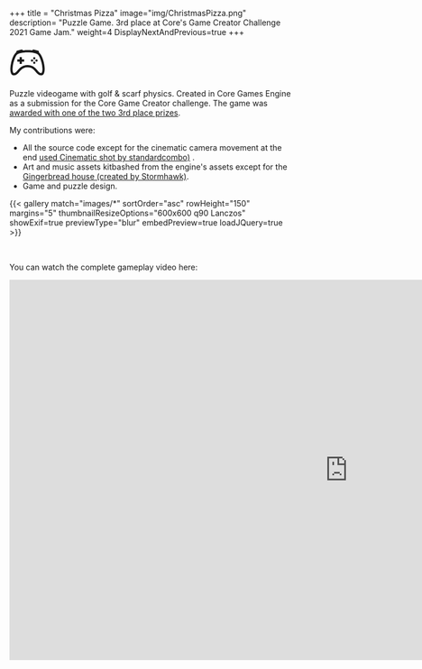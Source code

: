 +++
title = "Christmas Pizza"
image="img/ChristmasPizza.png"
description= "Puzzle Game. 3rd place at Core's Game Creator Challenge 2021 Game Jam."
weight=4
DisplayNextAndPrevious=true
+++

<a class ="game-logo" title="Game" rel="me" data-animate-hover="pulse" href="https://www.coregames.com/games/13f6c4/christmas-pizza" target="_blank">
	<svg xmlns="http://www.w3.org/2000/svg" width="64" height="64" fill="currentColor" class="bi bi-controller" viewBox="0 0 16 16">
	  <path d="M11.5 6.027a.5.5 0 1 1-1 0 .5.5 0 0 1 1 0m-1.5 1.5a.5.5 0 1 0 0-1 .5.5 0 0 0 0 1m2.5-.5a.5.5 0 1 1-1 0 .5.5 0 0 1 1 0m-1.5 1.5a.5.5 0 1 0 0-1 .5.5 0 0 0 0 1m-6.5-3h1v1h1v1h-1v1h-1v-1h-1v-1h1z"/>
	  <path d="M3.051 3.26a.5.5 0 0 1 .354-.613l1.932-.518a.5.5 0 0 1 .62.39c.655-.079 1.35-.117 2.043-.117.72 0 1.443.041 2.12.126a.5.5 0 0 1 .622-.399l1.932.518a.5.5 0 0 1 .306.729q.211.136.373.297c.408.408.78 1.05 1.095 1.772.32.733.599 1.591.805 2.466s.34 1.78.364 2.606c.024.816-.059 1.602-.328 2.21a1.42 1.42 0 0 1-1.445.83c-.636-.067-1.115-.394-1.513-.773-.245-.232-.496-.526-.739-.808-.126-.148-.25-.292-.368-.423-.728-.804-1.597-1.527-3.224-1.527s-2.496.723-3.224 1.527c-.119.131-.242.275-.368.423-.243.282-.494.575-.739.808-.398.38-.877.706-1.513.773a1.42 1.42 0 0 1-1.445-.83c-.27-.608-.352-1.395-.329-2.21.024-.826.16-1.73.365-2.606.206-.875.486-1.733.805-2.466.315-.722.687-1.364 1.094-1.772a2.3 2.3 0 0 1 .433-.335l-.028-.079zm2.036.412c-.877.185-1.469.443-1.733.708-.276.276-.587.783-.885 1.465a14 14 0 0 0-.748 2.295 12.4 12.4 0 0 0-.339 2.406c-.022.755.062 1.368.243 1.776a.42.42 0 0 0 .426.24c.327-.034.61-.199.929-.502.212-.202.4-.423.615-.674.133-.156.276-.323.44-.504C4.861 9.969 5.978 9.027 8 9.027s3.139.942 3.965 1.855c.164.181.307.348.44.504.214.251.403.472.615.674.318.303.601.468.929.503a.42.42 0 0 0 .426-.241c.18-.408.265-1.02.243-1.776a12.4 12.4 0 0 0-.339-2.406 14 14 0 0 0-.748-2.295c-.298-.682-.61-1.19-.885-1.465-.264-.265-.856-.523-1.733-.708-.85-.179-1.877-.27-2.913-.27s-2.063.091-2.913.27"/>
	</svg>
</a>

Puzzle videogame with golf & scarf physics. Created in Core Games Engine as a submission for the Core Game Creator challenge. 
The game was <a href="https://blog.coregames.com/game-creator-challenge-2021-game-jam-winners-42be76f146fc" target="_blank">awarded with one of the two 3rd place prizes</a>.

My contributions were:
* All the source code except for the cinematic camera movement at the end <a href= "https://www.youtube.com/watch?v=dAO0p9pRa84" target="_blank">used Cinematic shot by standardcombo)</a> .
* Art and music assets kitbashed from the engine's assets except for the <a href="https://www.youtube.com/watch?v=bwTB05HirLc" target="_blank">Gingerbread house (created by Stormhawk)</a>.
* Game and puzzle design.

{{< gallery match="images/*" sortOrder="asc" rowHeight="150" margins="5" thumbnailResizeOptions="600x600 q90 Lanczos" showExif=true previewType="blur" embedPreview=true loadJQuery=true >}}
  
 </br>
 
You can watch the complete gameplay video here:

<iframe class ="work-box-shadow video" width="1200" height="675" src="https://www.youtube.com/embed/EFYU9fG4qwY?si=BPqeCxczRZCDZVPJ" title="YouTube video player" frameborder="0" allow="accelerometer; autoplay; clipboard-write; encrypted-media; gyroscope; picture-in-picture; web-share" referrerpolicy="strict-origin-when-cross-origin" allowfullscreen></iframe>